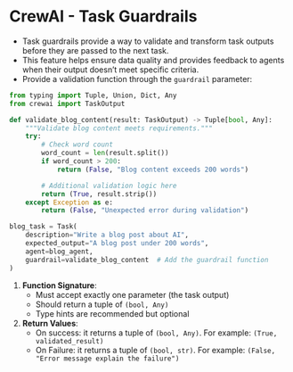# CrewAI - Task Guardrails

* &#x20;Task guardrails provide a way to validate and transform task outputs before they are passed to the next task.&#x20;
* This feature helps ensure data quality and provides feedback to agents when their output doesn’t meet specific criteria.
* Provide a validation function through the `guardrail` parameter:

```python
from typing import Tuple, Union, Dict, Any
from crewai import TaskOutput

def validate_blog_content(result: TaskOutput) -> Tuple[bool, Any]:
    """Validate blog content meets requirements."""
    try:
        # Check word count
        word_count = len(result.split())
        if word_count > 200:
            return (False, "Blog content exceeds 200 words")

        # Additional validation logic here
        return (True, result.strip())
    except Exception as e:
        return (False, "Unexpected error during validation")

blog_task = Task(
    description="Write a blog post about AI",
    expected_output="A blog post under 200 words",
    agent=blog_agent,
    guardrail=validate_blog_content  # Add the guardrail function
)
```

1. **Function Signature**:
   * Must accept exactly one parameter (the task output)
   * Should return a tuple of `(bool, Any)`
   * Type hints are recommended but optional
2. **Return Values**:
   * On success: it returns a tuple of `(bool, Any)`. For example: `(True, validated_result)`
   * On Failure: it returns a tuple of `(bool, str)`. For example: `(False, "Error message explain the failure")`
